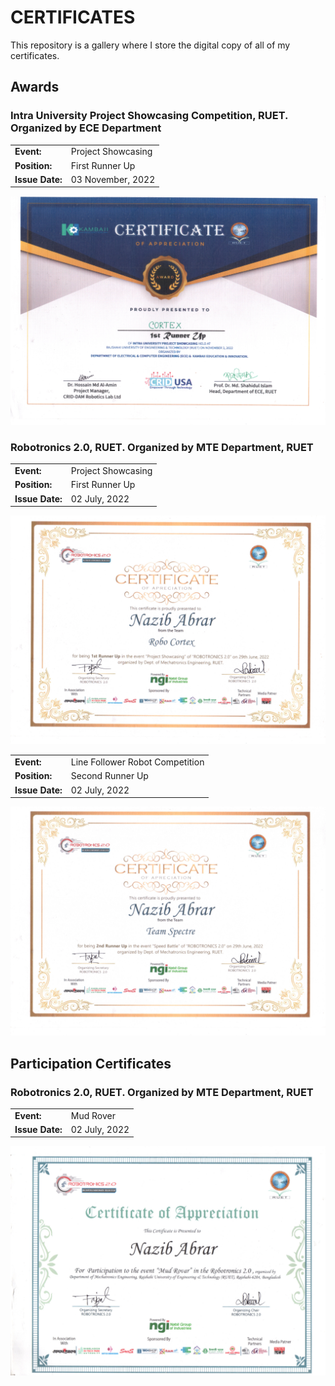 # CERTIFICATES

This repository is a gallery where I store the digital copy of all of my certificates.

## **Awards**

### **Intra University Project Showcasing Competition, RUET. Organized by ECE Department**

|                 |                    |
| --------------- | ------------------ |
| **Event:**      | Project Showcasing |
| **Position:**   | First Runner Up    |
| **Issue Date:** | 03 November, 2022  |

![ece_2022](./contents/award/ece_22.jpg)

### **Robotronics 2.0, RUET. Organized by MTE Department, RUET**

|                 |                    |
| --------------- | ------------------ |
| **Event:**      | Project Showcasing |
| **Position:**   | First Runner Up    |
| **Issue Date:** | 02 July, 2022      |

![mte_project](./contents/award/mte_22_project.jpg)

|                 |                                 |
| --------------- | ------------------------------- |
| **Event:**      | Line Follower Robot Competition |
| **Position:**   | Second Runner Up                |
| **Issue Date:** | 02 July, 2022                   |

![mte_project](./contents/award/mte_22_lfr.jpg)

## Participation Certificates

### **Robotronics 2.0, RUET. Organized by MTE Department, RUET**

|                 |               |
| --------------- | ------------- |
| **Event:**      | Mud Rover     |
| **Issue Date:** | 02 July, 2022 |

![mudrover](./contents/participation/mte_22_mud.jpg)
